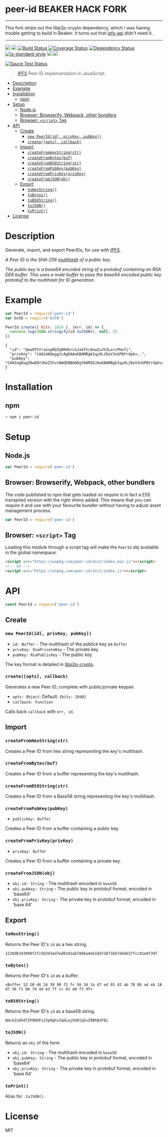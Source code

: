 # peer-id BEAKER HACK FORK

---

This fork strips out the libp2p-crypto dependency, which I was having trouble getting to build in Beaker.
It turns out that [ipfs-api](npm.im/ipfs-api) didn't need it.

---


[![](https://img.shields.io/badge/made%20by-Protocol%20Labs-blue.svg?style=flat-square)](http://ipn.io)
[![](https://img.shields.io/badge/freenode-%23ipfs-blue.svg?style=flat-square)](http://webchat.freenode.net/?channels=%23ipfs)
[![Build Status](https://travis-ci.org/libp2p/js-peer-id.svg?style=flat-square)](https://travis-ci.org/libp2p/js-peer-id)
[![Coverage Status](https://coveralls.io/repos/github/libp2p/js-peer-id/badge.svg?branch=master)](https://coveralls.io/github/libp2p/js-peer-id?branch=master)
[![Dependency Status](https://david-dm.org/libp2p/js-peer-id.svg?style=flat-square)](https://david-dm.org/libp2p/js-peer-id)
[![js-standard-style](https://img.shields.io/badge/code%20style-standard-brightgreen.svg?style=flat-square)](https://github.com/feross/standard)
![](https://img.shields.io/badge/npm-%3E%3D3.0.0-orange.svg?style=flat-square)
![](https://img.shields.io/badge/Node.js-%3E%3D4.0.0-orange.svg?style=flat-square)

[![Sauce Test Status](https://saucelabs.com/browser-matrix/ipfs-js-peer-id.svg)](https://saucelabs.com/u/ipfs-js-peer-id)

> [IPFS](https://github.com/ipfs/ipfs) Peer ID implementation in JavaScript.

- [Description](#description)
- [Example](#example)
- [Installation](#installation)
  - [npm](#npm)
- [Setup](#setup)
  - [Node.js](#nodejs)
  - [Browser: Browserify, Webpack, other bundlers](#browser-browserify-webpack-other-bundlers)
  - [Browser: `<script>` Tag](#browser-script-tag)
- [API](#api)
  - [Create](#create)
    - [`new PeerId(id[, privKey, pubKey])`](#new-peeridid-privkey-pubkey)
    - [`create([opts], callback)`](#createopts-callback)
  - [Import](#import)
    - [`createFromHexString(str)`](#createfromhexstringstr)
    - [`createFromBytes(buf)`](#createfrombytesbuf)
    - [`createFromB58String(str)`](#createfromb58stringstr)
    - [`createFromPubKey(pubKey)`](#createfrompubkeypubkey)
    - [`createFromPrivKey(privKey)`](#createfromprivkeyprivkey)
    - [`createFromJSON(obj)`](#createfromjsonobj)
  - [Export](#export)
    - [`toHexString()`](#tohexstring)
    - [`toBytes()`](#tobytes)
    - [`toB58String()`](#tob58string)
    - [`toJSON()`](#tojson)
    - [`toPrint()`](#toprint)
- [License](#license)

# Description

Generate, import, and export PeerIDs, for use with [IPFS](https://github.com/ipfs/ipfs).

*A Peer ID is the SHA-256 [multihash](https://github.com/multiformats/multihash) of a
public key.*

*The public key is a base64 encoded string of a protobuf containing an RSA DER
buffer. This uses a node buffer to pass the base64 encoded public key protobuf
to the multihash for ID generation.*

# Example

```js
var PeerId = require('peer-id')
var bs58 = require('bs58')

PeerId.create({ bits: 1024 }, (err, id) => {
  console.log(JSON.stringify(id.toJSON(), null, 2)
})
```

```
{
  "id": "Qma9T5YraSnpRDZqRR4krcSJabThc8nwZuJV3LercPHufi",
  "privKey": "CAAS4AQwggJcAgEAAoGBAMBgbIqyOL26oV3nGPBYrdpbv..",
  "pubKey": "CAASogEwgZ8wDQYJKoZIhvcNAQEBBQADgY0AMIGJAoGBAMBgbIqyOL26oV3nGPBYrdpbvzCY..."
}
```

# Installation

## npm

```sh
> npm i peer-id
```

# Setup

## Node.js

```js
var PeerId = require('peer-id')
```

## Browser: Browserify, Webpack, other bundlers

The code published to npm that gets loaded on require is in fact a ES5
transpiled version with the right shims added. This means that you can require
it and use with your favourite bundler without having to adjust asset management
process.

```js
var PeerId = require('peer-id')
```

## Browser: `<script>` Tag

Loading this module through a script tag will make the `PeerId` obj available in
the global namespace.

```html
<script src="https://unpkg.com/peer-id/dist/index.min.js"></script>
<!-- OR -->
<script src="https://unpkg.com/peer-id/dist/index.js"></script>
```

# API

```js
const PeerId = require('peer-id')
```

## Create

### `new PeerId(id[, privKey, pubKey])`

- `id: Buffer` - The multihash of the publick key as `Buffer`
- `privKey: RsaPrivateKey` - The private key
- `pubKey: RsaPublicKey` - The public key

The key format is detailed in [libp2p-crypto](https://github.com/libp2p/js-libp2p-crypto).

### `create([opts], callback)`

Generates a new Peer ID, complete with public/private keypair.

- `opts: Object`: Default: `{bits: 2048}`
- `callback: Function`

Calls back `callback` with `err, id`.

## Import

### `createFromHexString(str)`

Creates a Peer ID from hex string representing the key's multihash.

### `createFromBytes(buf)`

Creates a Peer ID from a buffer representing the key's multihash.

### `createFromB58String(str)`
Creates a Peer ID from a Base58 string representing the key's multihash.

### `createFromPubKey(pubKey)`

- `publicKey: Buffer`

Creates a Peer ID from a buffer containing a public key.

### `createFromPrivKey(privKey)`

- `privKey: Buffer`

Creates a Peer ID from a buffer containing a private key.

### `createFromJSON(obj)`

- `obj.id: String` - The multihash encoded in `base58`
- `obj.pubKey: String` - The public key in protobuf format, encoded in 'base64'
- `obj.privKey: String` - The private key in protobuf format, encoded in 'base 64'

## Export

### `toHexString()`

Returns the Peer ID's `id` as a hex string.

```
1220d6243998f2fc56343ad7ed0342ab7886a4eb18d736f1b67d44b37fcc81e0f39f
```

### `toBytes()`

Returns the Peer ID's `id` as a buffer.

```
<Buffer 12 20 d6 24 39 98 f2 fc 56 34 3a d7 ed 03 42 ab 78 86 a4 eb 18 d7 36 f1 b6 7d 44 b3 7f cc 81 e0 f3 9f>
```

### `toB58String()`

Returns the Peer ID's `id` as a base58 string.

```
QmckZzdVd72h9QUFuJJpQqhsZqGLwjhh81qSvZ9BhB2FQi
```

### `toJSON()`

Returns an `obj` of the form

- `obj.id: String` - The multihash encoded in `base58`
- `obj.pubKey: String` - The public key in protobuf format, encoded in 'base64'
- `obj.privKey: String` - The private key in protobuf format, encoded in 'base 64'


### `toPrint()`

Alias for `.toJSON()`.


# License

MIT
